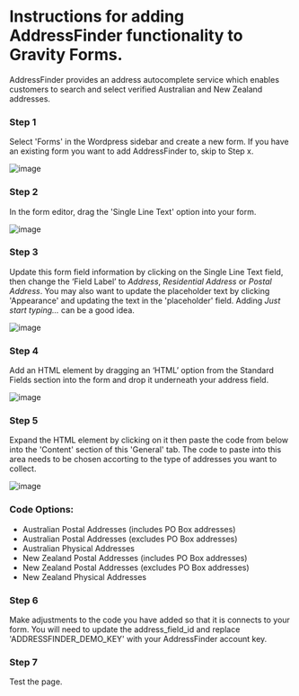 # Instructions for adding AddressFinder functionality to Gravity Forms.

AddressFinder provides an address autocomplete service which enables customers to search and select verified Australian and New Zealand addresses. 

### Step 1
Select 'Forms' in the Wordpress sidebar and create a new form. If you have an existing form you want to add AddressFinder to, skip to Step x.

![image](https://user-images.githubusercontent.com/23350144/68250392-b412c200-0085-11ea-93d6-210fe7a9d610.png)

### Step 2
In the form editor, drag the 'Single Line Text' option into your form.

![image](https://user-images.githubusercontent.com/23350144/68250477-e02e4300-0085-11ea-97a3-5d720041a980.png)

### Step 3
Update this form field information by clicking on the Single Line Text field, then change the ‘Field Label’ to *Address*, *Residential Address* or *Postal Address*. You may also want to update the placeholder text by clicking 'Appearance' and updating the text in the 'placeholder' field. Adding *Just start typing...* can be a good idea.

![image](https://user-images.githubusercontent.com/23350144/68250559-05bb4c80-0086-11ea-9cc8-3e20d914f49a.png)

### Step 4
Add an HTML element by dragging an ‘HTML’ option from the Standard Fields section into the form and drop it underneath your address field.

![image](https://user-images.githubusercontent.com/23350144/68250623-27b4cf00-0086-11ea-98bf-5250bae6b1cf.png)

### Step 5
Expand the HTML element by clicking on it then paste the code from below into the 'Content' section of this 'General' tab. The code to paste into this area needs to be chosen accorting to the type of addresses you want to collect.

![image](https://user-images.githubusercontent.com/23350144/68250686-4915bb00-0086-11ea-89db-3ee09ff284f2.png)

### Code Options:
- Australian Postal Addresses (includes PO Box addresses)
- Australian Postal Addresses (excludes PO Box addresses)
- Australian Physical Addresses
- New Zealand Postal Addresses (includes PO Box addresses)
- New Zealand Postal Addresses (excludes PO Box addresses)
- New Zealand Physical Addresses

### Step 6
Make adjustments to the code you have added so that it is connects to your form. You will need to update the address_field_id and replace 'ADDRESSFINDER_DEMO_KEY' with your AddressFinder account key.

### Step 7
Test the page.
